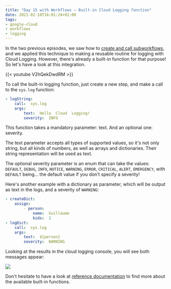 ```yaml
---
title: "Day 15 with Workflows — Built-in Cloud Logging function"
date: 2021-02-10T16:01:24+01:00
tags:
- google-cloud
- workflows
- logging
---
```


In the two previous episodes, we saw how to 
[create and call subworkflows](http://glaforge.appspot.com/article/day-14-with-cloud-workflows-subworkflows), 
and we applied this technique to making a reusable routine for logging with Cloud Logging. 
However, there's already a built-in function for that purpose! So let's have a look at this integration.

{{< youtube V2hQekDwdRM >}}

To call the built-in logging function, just create a new step, and make a call to the `sys.log` function:

```yaml
- logString:
    call:  sys.log
    args:
        text:  Hello  Cloud  Logging!
        severity:  INFO
```

This function takes a mandatory parameter: text. And an optional one: severity.

The text parameter accepts all types of supported values, so it's not only string, 
but all kinds of numbers, as well as arrays and dictionaries. 
Their string representation will be used as text.

The optional severity parameter is an enum that can take the values: 
`DEFAULT`, `DEBUG`, `INFO`, `NOTICE`, `WARNING`, `ERROR`, `CRITICAL`, `ALERT`, `EMERGENCY`, 
with `DEFAULT` being... the default value if you don't specify a severity!

Here's another example with a dictionary as parameter, which will be output as text in the logs, and a severity of `WARNING`:

```yaml
- createDict:
    assign:
        - person:
            name:  Guillaume
            kids:  2
- logDict:
    call:  sys.log
    args:
        text:  ${person}
        severity:  WARNING
```

Looking at the results in the cloud logging console, you will see both messages appear:

![](/img/workflows-days/w15-builtin-log.png)

Don't hesitate to have a look at [reference documentation](https://cloud.google.com/workflows/docs/reference/stdlib/sys/log) 
to find more about the available built-in functions.